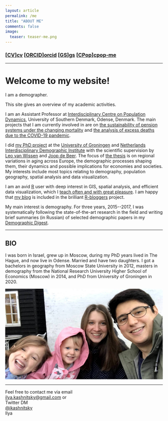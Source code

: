 ```yaml
---
layout: article
permalink: /me
title: "ABOUT ME"
comments: false
image:
  teaser: teaser-me.png
---
```


### [[CV]][cv] [[ORCID]][orcid] [[GS]][gs] [[CPop]][cpop-me] 

***

# Welcome to my website!

I am a demographer.

This site gives an overview of my academic activities.

I am an Assistant Professor at [Interdisciplinary Centre on Population Dynamics][cpop], University of Southern Denmark, Odense, Denmark. The main projects that I am currently involved in are on [the sustainability of pension systems under the changing mortality][indexation] and [the analysis of excess deaths due to the COVID-19 pandemic][excess].

I did [my PhD project][phd] at the [University of Groningen][rug] and [Netherlands Interdisciplinary Demographic Institute][nidi] with the scientific supervision by [Leo van Wissen][lvw] and [Joop de Beer][jdb]. The focus of [the thesis][thesis] is on regional variations in aging across Europe, the demographic processes shaping them, their dynamics and possible implications for economies and societies. My interests include most topics relating to demography, population geography, spatial analysis and data visualization.

I am an avid [R](https://cran.r-project.org) user with deep interest in GIS, spatial analysis, and efficient data visualization, which I [teach often and with great pleasure](/tea). I am happy that [my blog](/) is included in the brilliant [R-bloggers](https://www.r-bloggers.com) project. 

My main interest is demography. For three years, 2015--2017, I was systematically following the state-of-the-art research in the field and writing brief summaries (in Russian) of selected demographic papers in my [Demographic Digest](/dd). 

***

## BIO 

I was born in Israel, grew up in Moscow, during my PhD years lived in The Hague, and now live in Odense. Married and have two daughters. I got a bachelors in geography from Moscow State University in 2012, masters in demography from the National Research University Higher School of Economics (Moscow) in 2014, and PhD from University of Groningen in 2020. 

![us](/images/our-photo-x4.jpg)

***
Feel free to contact me via email  
ilya.kashnitsky@gmail.com
or  
Twitter DM  
[@ikashnitsky](https://twitter.com/ikashnitsky)  
Ilya  


[cv]: https://ikashnitsky.github.io/doc/cv/2022-06-cv-ilya-kashnitsky.pdf
[cpop]: https://www.sdu.dk/en/forskning/forskningsenheder/samf/cpop
[cpop-me]: https://www.sdu.dk/en/forskning/forskningsenheder/samf/cpop/about_the_centre/our_people/cpop_dem/ilya_kashnitsky
[rug]: http://www.rug.nl
[nidi]: http://nidi.nl/en
[phd]: https://osf.io/d4hjx/
[lvw]: https://nidi.nl/en/employees/leo-van-wissen
[jdb]: https://twitter.com/BeerJoop
[6]: https://sites.google.com/site/ikashnitsky/home
[thesis]: https://doi.org/10.33612/diss.134195227
[indexation]: https://www.sdu.dk/en/forskning/forskningsenheder/samf/cpop/research/method_development_for_ageing_research/pension_age
[excess]: https://www.sdu.dk/en/forskning/forskningsenheder/samf/cpop/excessdeath
[orcid]: http://orcid.org/0000-0003-1835-8687
[gs]: https://scholar.google.com/citations?user=tSQW1XYAAAAJ&hl=en